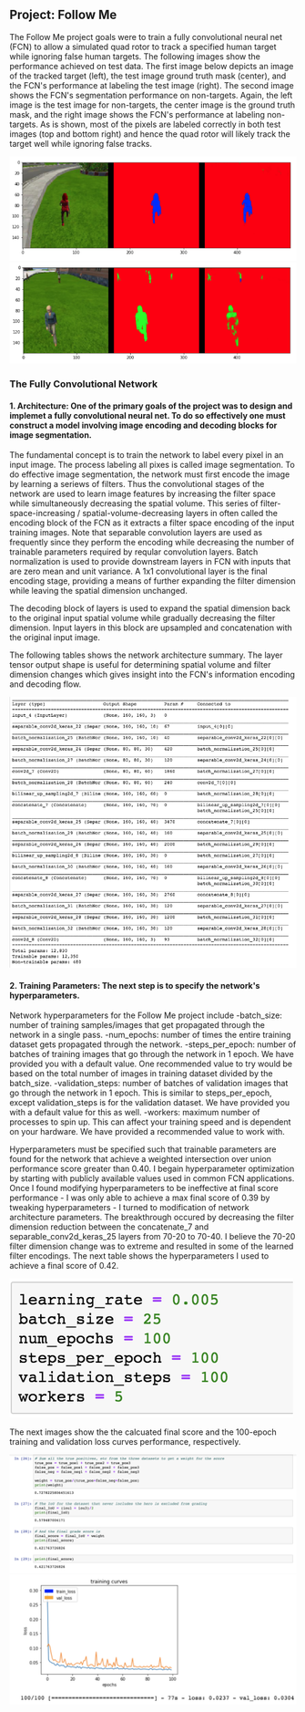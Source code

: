 [//]: # (Image References)

[image1]: ./image1.png
[image3]: ./image3.png
[image4]: ./image4.png
[image5]: ./image5.png
[image6]: ./image6.png
[image7]: ./image7.png
[image8]: ./image8.png

## Project: Follow Me
The Follow Me project goals were to train a fully convolutional neural net (FCN) to allow a simulated quad rotor to track a specified human target while ignoring false human targets. The following images show the performance achieved on test data. The first image below depicts an image of the tracked target (left), the test image ground truth mask (center), and the FCN's performance at labeling the test image (right). The second image shows the FCN's segmentation performance on non-targets. Again, the left image is the test image for non-targets, the center image is the ground truth mask, and the right image shows the FCN's performance at labeling non-targets. As is shown, most of the pixels are labeled correctly in both test images (top and bottom right) and hence the quad rotor will likely track the target well while ignoring false tracks.

![alt text][image6]
![alt text][image7]

### The Fully Convolutional Network 
#### 1. Architecture: One of the primary goals of the project was to design and implemet a fully convolutional neural net. To do so effectively one must construct a model involving image encoding and decoding blocks for image segmentation. 

The fundamental concept is to train the network to label every pixel in an input image. The process labeling all pixes is called image segmentation. To do effective image segmentation, the network must first encode the image by learning a seriews of filters. Thus the convolutional stages of the network are used to learn image features by increasing the filter space while simultaneously decreasing the spatial volume. This series of filter-space-increasing / spatial-volume-decreasing layers in often called the encoding block of the FCN as it extracts a filter space encoding of the input training images. Note that separable convolution layers are used as frequently since they perform the encoding while decreasing the number of trainable parameters required by reqular convolution layers. Batch normalization is used to provide downstream layers in FCN with inputs that are zero mean and unit variance. A 1x1 convolutional layer is the final encoding stage, providing a means of further expanding the filter dimension while leaving the spatial dimension unchanged. 

The decoding block of layers is used to expand the spatial dimension back to the original input spatial volume while gradually decreasing the filter dimension. Input layers in this block are upsampled and concatenation with the original input image.

The following tables shows the network architecture summary. The layer tensor output shape is useful for determining spatial volume and filter dimension changes which gives insight into the FCN's information encoding and decoding flow. 


![alt text][image8]


#### 2. Training Parameters: The next step is to specify the network's hyperparameters.

Network hyperparameters for the Follow Me project include
-batch_size: number of training samples/images that get propagated through the network in a single pass.
-num_epochs: number of times the entire training dataset gets propagated through the network.
-steps_per_epoch: number of batches of training images that go through the network in 1 epoch. We have provided you with a default value. One recommended value to try would be based on the total number of images in training dataset divided by the batch_size.
-validation_steps: number of batches of validation images that go through the network in 1 epoch. This is similar to steps_per_epoch, except validation_steps is for the validation dataset. We have provided you with a default value for this as well.
-workers: maximum number of processes to spin up. This can affect your training speed and is dependent on your hardware. We have provided a recommended value to work with.

Hyperparameters must be specified such that trainable parameters are found for the network that achieve a weighted intersection over union performance score greater than 0.40. I begain hyperparameter optimization by starting with publicly available values used in common FCN applications. Once I found modifying hyperparameters to be ineffective at final score performance - I was only able to achieve a max final score of 0.39 by tweaking hyperparameters - I turned to modification of network architecture parameters. The breakthrough occured by decreasing the filter dimension reduction between the concatenate_7 and separable_conv2d_keras_25 layers from 70-20 to 70-40. I believe the 70-20 filter dimension change was to extreme and resulted in some of the learned filter encodings. The next table shows the hyperparameters I used to achieve a final score of 0.42. 

![alt text][image5]

The next images show the the calcuated final score and the 100-epoch training and validation loss curves performance, respectively.

![alt text][image1]
![alt text][image3]

 
